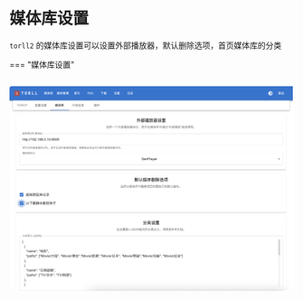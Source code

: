 # 媒体库设置

`torll2` 的媒体库设置可以设置外部播放器，默认删除选项，首页媒体库的分类


=== "媒体库设置"

  ![媒体库设置](../torll2_screenshots/settings-medialibrary.png)
---

